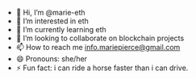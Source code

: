 - 👋 Hi, I’m @marie-eth
- 👀 I’m interested in eth
- 🌱 I’m currently learning eth
- 💞️ I’m looking to collaborate on blockchain projects
- 📫 How to reach me info.mariepierce@gmail.com
- 😄 Pronouns: she/her
- ⚡ Fun fact: i can ride a horse faster than i can drive. 

<!---
marie-eth/marie-eth is a ✨ special ✨ repository because its `README.md` (this file) appears on your GitHub profile.
You can click the Preview link to take a look at your changes.
--->
